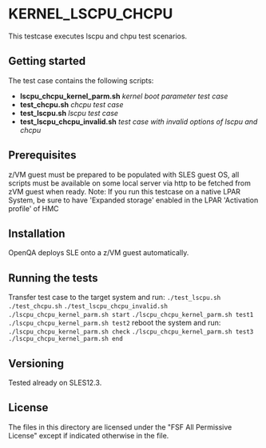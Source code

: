 # KERNEL_LSCPU_CHCPU
This testcase executes lscpu and chpu test scenarios.

## Getting started
The test case contains the following scripts:
- **lscpu_chcpu_kernel_parm.sh**  *kernel boot parameter test case*
- **test_chcpu.sh**  *chcpu test case*
- **test_lscpu.sh**  *lscpu test case*
- **test_lscpu_chcpu_invalid.sh**  *test case with invalid options of lscpu and chcpu*

## Prerequisites
z/VM guest must be prepared to be populated with SLES guest OS, all scripts must be available on some local server via http to be fetched from zVM guest when ready.
Note: If you run this testcase on a native LPAR System, be sure to have 'Expanded storage' enabled in the LPAR 'Activation profile' of HMC

## Installation
OpenQA deploys SLE onto a z/VM guest automatically.

## Running the tests
Transfer test case to the target system and run:
`./test_lscpu.sh`
`./test_chcpu.sh`
`./test_lscpu_chcpu_invalid.sh`
`./lscpu_chcpu_kernel_parm.sh start`
`./lscpu_chcpu_kernel_parm.sh test1`
`./lscpu_chcpu_kernel_parm.sh test2`
reboot the system and run:
`./lscpu_chcpu_kernel_parm.sh check`
`./lscpu_chcpu_kernel_parm.sh test3`
`./lscpu_chcpu_kernel_parm.sh end`

## Versioning
Tested already on SLES12.3.

## License
The files in this directory are licensed under the "FSF All Permissive License" except if indicated otherwise in the file.
